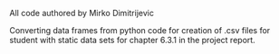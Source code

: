 All code authored by Mirko Dimitrijevic

Converting data frames from python code for creation of .csv files for student with static data sets for chapter 6.3.1 in the project report.
